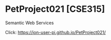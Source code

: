 # PetProject021 [CSE315]
Semantic Web Services

Click: https://ion-user-pi.github.io/PetProject021/
